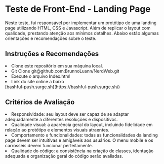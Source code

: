 # Teste de Front-End - Landing Page
Neste teste, fui responsável por implementar um protótipo de uma landing page utilizando HTML, CSS e Javascript. Além de replicar o layout com qualidade, prestando atenção aos mínimos detalhes. Abaixo estão algumas orientações e recomendações sobre o teste.

## Instruções e Recomendações
<li>
Clone este repositório em sua máquina local.
</li>
<li>
Git Clone git@github.com:BrunnoLuann/NerdWeb.git
</li>
<li>
Execute o arquivo Index.html
</li>
<li>
Link do site online a baixo
</li
<li>
[bashful-push.surge.sh](https://bashful-push.surge.sh/)
</li>

  
## Critérios de Avaliação
<li>
Responsividade: seu layout deve ser capaz de se adaptar adequadamente a diferentes resoluções e dispositivos.
</li>
<li>
Qualidade visual: a aparência geral do layout, incluindo fidelidade em relação ao protótipo e elementos visuais atraentes.
</li>
<li>
Comportamento e funcionalidades: todas as funcionalidades da landing page devem ser intuitivas e amigáveis aos usuários. O menu mobile e os carrosséis devem funcionar perfeitamente.
</li>
<li>
Qualidade do código: a consistência na criação de classes, identação adequada e organização geral do código serão avaliadas.
</li>


